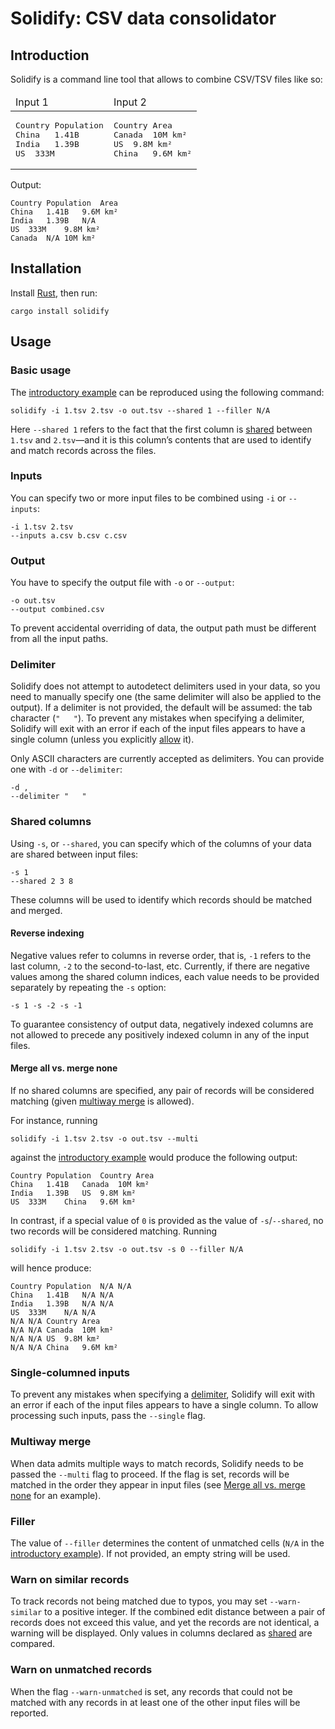 # Solidify: CSV data consolidator

## Introduction

Solidify is a command line tool that allows to combine CSV/TSV files like so:

<table>
<thead><tr><td>
Input 1
</td><td>
Input 2
</td></tr></thead>
<tr><td><pre>
Country	Population
China	1.41B
India	1.39B
US	333M
</pre></td><td><pre>
Country	Area
Canada	10M km²
US	9.8M km²
China	9.6M km²
</pre></td></tr>
</table>

Output:

```
Country	Population	Area
China	1.41B	9.6M km²
India	1.39B	N/A
US	333M	9.8M km²
Canada	N/A	10M km²
```

## Installation

Install [Rust](https://www.rust-lang.org/), then run:

```
cargo install solidify
```

## Usage

### Basic usage

The [introductory example](#introduction) can be reproduced using the following command:

```
solidify -i 1.tsv 2.tsv -o out.tsv --shared 1 --filler N/A
```

Here `--shared 1` refers to the fact that the first column is [shared](#shared-columns) between `1.tsv` and `2.tsv`—and it is this column’s contents that are used to identify and match records across the files.

### Inputs

You can specify two or more input files to be combined using `-i` or `--inputs`:

```
-i 1.tsv 2.tsv
--inputs a.csv b.csv c.csv
```

### Output

You have to specify the output file with `-o` or `--output`:

```
-o out.tsv
--output combined.csv
```

To prevent accidental overriding of data, the output path must be different from all the input paths.

### Delimiter

Solidify does not attempt to autodetect delimiters used in your data, so you need to manually specify one (the same delimiter will also be applied to the output). If a delimiter is not provided, the default will be assumed: the tab character (`"	"`). To prevent any mistakes when specifying a delimiter, Solidify will exit with an error if each of the input files appears to have a single column (unless you explicitly [allow](#single-columned-inputs) it).

Only ASCII characters are currently accepted as delimiters. You can provide one with `-d` or `--delimiter`:

```
-d ,
--delimiter "	"
```

### Shared columns

Using `-s`, or `--shared`, you can specify which of the columns of your data are shared between input files:

```
-s 1
--shared 2 3 8
```

These columns will be used to identify which records should be matched and merged.

#### Reverse indexing

Negative values refer to columns in reverse order, that is, `-1` refers to the last column, `-2` to the second-to-last, etc. Currently, if there are negative values among the shared column indices, each value needs to be provided separately by repeating the `-s` option:

```
-s 1 -s -2 -s -1
```

To guarantee consistency of output data, negatively indexed columns are not allowed to precede any positively indexed column in any of the input files.

#### Merge all vs. merge none

If no shared columns are specified, any pair of records will be considered matching (given [multiway merge](#multiway-merge) is allowed).

For instance, running

```
solidify -i 1.tsv 2.tsv -o out.tsv --multi
```

against the [introductory example](#introduction) would produce the following output:

```
Country	Population	Country	Area
China	1.41B	Canada	10M km²
India	1.39B	US	9.8M km²
US	333M	China	9.6M km²
```

In contrast, if a special value of `0` is provided as the value of `-s`/`--shared`, no two records will be considered matching. Running

```
solidify -i 1.tsv 2.tsv -o out.tsv -s 0 --filler N/A
```

will hence produce:

```
Country	Population	N/A	N/A
China	1.41B	N/A	N/A
India	1.39B	N/A	N/A
US	333M	N/A	N/A
N/A	N/A	Country	Area
N/A	N/A	Canada	10M km²
N/A	N/A	US	9.8M km²
N/A	N/A	China	9.6M km²
```

### Single-columned inputs

To prevent any mistakes when specifying a [delimiter](#delimiter), Solidify will exit with an error if each of the input files appears to have a single column. To allow processing such inputs, pass the `--single` flag.

### Multiway merge

When data admits multiple ways to match records, Solidify needs to be passed the `--multi` flag to proceed. If the flag is set, records will be matched in the order they appear in input files (see [Merge all vs. merge none](#merge-all-vs-merge-none) for an example).

### Filler

The value of `--filler` determines the content of unmatched cells (`N/A` in the [introductory example](#introduction)). If not provided, an empty string will be used.

### Warn on similar records

To track records not being matched due to typos, you may set `--warn-similar` to a positive integer. If the combined edit distance between a pair of records does not exceed this value, and yet the records are not identical, a warning will be displayed. Only values in columns declared as [shared](#shared-columns) are compared.

### Warn on unmatched records

When the flag `--warn-unmatched` is set, any records that could not be matched with any records in at least one of the other input files will be reported.
